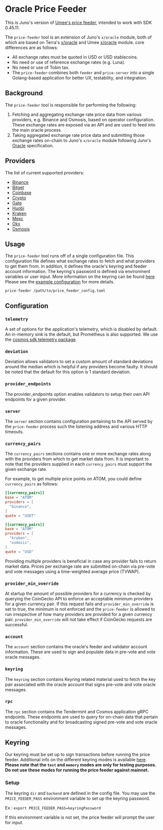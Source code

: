
# Oracle Price Feeder

This is Juno's version of [Umee's price feeder](https://github.com/umee-network/umee/tree/main/price-feeder), intended to work with SDK 0.45.11.

The `price-feeder` tool is an extension of Juno's `x/oracle` module, both of
which are based on Terra's [x/oracle](https://github.com/terra-money/classic-core/tree/main/x/oracle) and Umee [x/oracle](https://github.com/umee-network/tree/umee/x/oracle) module.
core differences are as follows:

- All exchange rates must be quoted in USD or USD stablecoins.
- No need or use of reference exchange rates (e.g. Luna).
- No need or use of Tobin tax.
- The `price-feeder` combines both `feeder` and `price-server` into a single
  Golang-based application for better UX, testability, and integration.

## Background

The `price-feeder` tool is responsible for performing the following:

1. Fetching and aggregating exchange rate price data from various providers, e.g.
   Binance and Osmosis, based on operator configuration. These exchange rates
   are exposed via an API and are used to feed into the main oracle process.
2. Taking aggregated exchange rate price data and submitting those exchange rates
   on-chain to Juno's `x/oracle` module following Juno's [Oracle](https://github.com/CosmosContracts/juno/tree/main/x/oracle#readme)
   specification.

<!-- markdown-link-check-disable -->
## Providers

The list of current supported providers:

- [Binance](https://www.binance.com/en)
- [Bitget](https://www.bitget.com/)
- [Coinbase](https://www.coinbase.com/)
- [Crypto](https://crypto.com/)
- [Gate](https://www.gate.io/)
- [Huobi](https://www.huobi.com/en-us/)
- [Kraken](https://www.kraken.com/en-us/)
- [Mexc](https://www.mexc.com/)
- [Okx](https://www.okx.com/)
- [Osmosis](https://app.osmosis.zone/)
<!-- markdown-link-check-enable -->

## Usage

The `price-feeder` tool runs off of a single configuration file. This configuration
file defines what exchange rates to fetch and what providers to get them from.
In addition, it defines the oracle's keyring and feeder account information.
The keyring's password is defined via environment variables or user input.
More information on the keyring can be found [here](#keyring)
Please see the [example configuration](price-feeder.example.toml) for more details.

```shell
price-feeder /path/to/price_feeder_config.toml
```

## Configuration

### `telemetry`

A set of options for the application's telemetry, which is disabled by default. An in-memory sink is the default, but Prometheus is also supported. We use the [cosmos sdk telemetry package](https://github.com/cosmos/cosmos-sdk/blob/3689d6f41ad8afa6e0f9b4ecb03b4d7f2d3a9e94/docs/docs/core/09-telemetry.md).

### `deviation`

Deviation allows validators to set a custom amount of standard deviations around the median which is helpful if any providers become faulty. It should be noted that the default for this option is 1 standard deviation.

### `provider_endpoints`

The provider_endpoints option enables validators to setup their own API endpoints for a given provider.

### `server`

The `server` section contains configuration pertaining to the API served by the
`price-feeder` process such the listening address and various HTTP timeouts.

### `currency_pairs`

The `currency_pairs` sections contains one or more exchange rates along with the
providers from which to get market data from. It is important to note that the
providers supplied in each `currency_pairs` must support the given exchange rate.

For example, to get multiple price points on ATOM, you could define `currency_pairs`
as follows:

```toml
[[currency_pairs]]
base = "ATOM"
providers = [
  "binance",
]
quote = "USDT"

[[currency_pairs]]
base = "ATOM"
providers = [
  "kraken",
  "osmosis",
]
quote = "USD"
```

Providing multiple providers is beneficial in case any provider fails to return
market data. Prices per exchange rate are submitted on-chain via pre-vote and
vote messages using a time-weighted average price (TVWAP).

### `provider_min_override`

At startup the amount of possible providers for a currency is checked by querying the
CoinGecko API to enforce an acceptable minimum providers for a given currency pair. If
this request fails and `provider_min_override` is set to true, the minimum is not enforced
and the `price-feeder` is allowed to run irrespective of how many providers are provided
for a given currency pair. `provider_min_override` will not take effect if CoinGecko
requests are successful.

### `account`

The `account` section contains the oracle's feeder and validator account information.
These are used to sign and populate data in pre-vote and vote oracle messages.

### `keyring`

The `keyring` section contains Keyring related material used to fetch the key pair
associated with the oracle account that signs pre-vote and vote oracle messages.

### `rpc`

The `rpc` section contains the Tendermint and Cosmos application gRPC endpoints.
These endpoints are used to query for on-chain data that pertain to oracle
functionality and for broadcasting signed pre-vote and vote oracle messages.

## Keyring

Our keyring must be set up to sign transactions before running the price feeder.
Additional info on the different keyring modes is available [here](https://docs.cosmos.network/v0.46/run-node/keyring.html).
**Please note that the `test` and `memory` modes are only for testing purposes.**
**Do not use these modes for running the price feeder against mainnet.**

### Setup

The keyring `dir` and `backend` are defined in the config file.
You may use the `PRICE_FEEDER_PASS` environment variable to set up the keyring password.

Ex :
`export PRICE_FEEDER_PASS=keyringPassword`

If this environment variable is not set, the price feeder will prompt the user for input.
